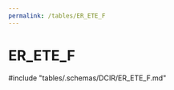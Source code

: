 ```yaml
---
permalink: /tables/ER_ETE_F
---
```

# ER\_ETE\_F
<!-- SPDX-License-Identifier: MPL-2.0 -->

<!-- ATTENTION : Ne pas supprimer ou modifier la ligne ci-dessous -->
#include "tables/.schemas/DCIR/ER_ETE_F.md"
<!-- ATTENTION : Ne pas supprimer ou modifier la ligne ci-dessus -->
